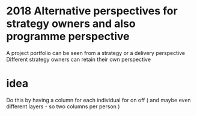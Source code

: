 # 2018 Alternative perspectives for strategy owners and also programme perspective
A project portfolio can be seen from a strategy or a delivery perspective
Different strategy owners can retain their own perspective


# idea
Do this by having a column for each individual for on off ( and maybe even different layers - so two columns per person )